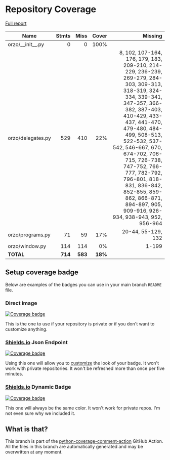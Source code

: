 # Repository Coverage

[Full report](https://htmlpreview.github.io/?https://github.com/alexracape/Orzo/blob/python-coverage-comment-action-data/htmlcov/index.html)

| Name                 |    Stmts |     Miss |   Cover |   Missing |
|--------------------- | -------: | -------: | ------: | --------: |
| orzo/\_\_init\_\_.py |        0 |        0 |    100% |           |
| orzo/delegates.py    |      529 |      410 |     22% |8, 102, 107-164, 176, 179, 183, 209-210, 214-229, 236-239, 269-279, 284-303, 309-313, 318-319, 324-334, 339-341, 347-357, 366-382, 387-403, 410-429, 433-437, 441-470, 479-480, 484-499, 508-513, 522-532, 537-542, 546-667, 670, 674-702, 706-715, 726-738, 747-752, 766-777, 782-792, 796-801, 818-831, 836-842, 852-855, 859-862, 866-871, 894-897, 905, 909-916, 926-934, 938-943, 952, 956-964 |
| orzo/programs.py     |       71 |       59 |     17% |20-44, 55-129, 132 |
| orzo/window.py       |      114 |      114 |      0% |     1-199 |
|            **TOTAL** |  **714** |  **583** | **18%** |           |


## Setup coverage badge

Below are examples of the badges you can use in your main branch `README` file.

### Direct image

[![Coverage badge](https://raw.githubusercontent.com/alexracape/Orzo/python-coverage-comment-action-data/badge.svg)](https://htmlpreview.github.io/?https://github.com/alexracape/Orzo/blob/python-coverage-comment-action-data/htmlcov/index.html)

This is the one to use if your repository is private or if you don't want to customize anything.

### [Shields.io](https://shields.io) Json Endpoint

[![Coverage badge](https://img.shields.io/endpoint?url=https://raw.githubusercontent.com/alexracape/Orzo/python-coverage-comment-action-data/endpoint.json)](https://htmlpreview.github.io/?https://github.com/alexracape/Orzo/blob/python-coverage-comment-action-data/htmlcov/index.html)

Using this one will allow you to [customize](https://shields.io/endpoint) the look of your badge.
It won't work with private repositories. It won't be refreshed more than once per five minutes.

### [Shields.io](https://shields.io) Dynamic Badge

[![Coverage badge](https://img.shields.io/badge/dynamic/json?color=brightgreen&label=coverage&query=%24.message&url=https%3A%2F%2Fraw.githubusercontent.com%2Falexracape%2FOrzo%2Fpython-coverage-comment-action-data%2Fendpoint.json)](https://htmlpreview.github.io/?https://github.com/alexracape/Orzo/blob/python-coverage-comment-action-data/htmlcov/index.html)

This one will always be the same color. It won't work for private repos. I'm not even sure why we included it.

## What is that?

This branch is part of the
[python-coverage-comment-action](https://github.com/marketplace/actions/python-coverage-comment)
GitHub Action. All the files in this branch are automatically generated and may be
overwritten at any moment.
